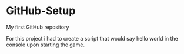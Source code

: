 # GitHub-Setup
My first GitHub repository 

 For this project i had to create a script that would say hello world in the console upon starting the game.